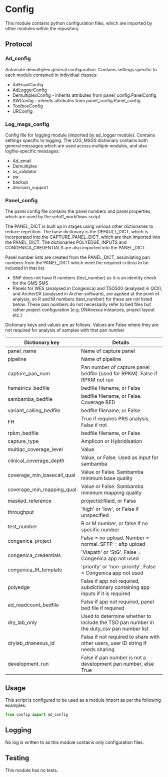 # Config

This module contains python configuration files, which are imported by other modules within the repository

## Protocol

### Ad_config

Automate demultiplex general configuration. Contains settings specific to each module contained in individual classes:
- AdEmailConfig
- AdLoggerConfig
- DemultiplexConfig - inherits attributes from panel_config.PanelConfig
- SWConfig - inherits attributes from panel_config.Panel_config
- ToolboxConfig
- URConfig

### Log_msgs_config

Config file for logging module (imported by ad_logger module). Contains settings specific to logging. The LOG_MSGS
dictionary contains both general messages which are used across multiple modules, and
also logfile-specific messages:
- Ad_email
- Demultiplex
- ss_validator
- sw
- backup
- decision_support

### Panel_config

The panel config file contains the panel numbers and panel properties, which
are used by the setoff_workflows script.

The PANEL_DICT is built up in stages using various other dictionaries to reduce
repetition. The base dictionary is the DEFAULT_DICT, which is incorporated into
the CAPTURE_PANEL_DICT, which are then imported into the PANEL_DICT. The
dictionaries POLYEDGE_INPUTS and CONGENICA_CREDENTIALS are also imported into
the PANEL_DICT.

Panel number lists are created from the PANEL_DICT, assimilating pan numbers
from the PANEL_DICT which meet the required criteria to be included in that list.

- SNP does not have R numbers (test_number) as it is an identity check for the
    GMS SMS
- Panels for WES (analysed in Congenica) and TSO500 (analysed in QCII),
    and ArcherDX (analysed in Archer software), are applied at the point of
    analysis, so R and M numbers (test_number) for these are not listed below.
    These pan numbers do not necessarily refer to bed files but rather project
    configuration (e.g. DNAnexus instances, project layout etc.)

Dictionary keys and values are as follows. Values are False where they are not required
for analysis of samples with that pan number

| Dictionary key | Details |
|----------------|----------|
| panel_name    | Name of capture panel |
| pipeline   |  Name of pipeline |
| capture_pan_num | Pan number of capture panel bedfile (used for RPKM). False if RPKM not run |
| hsmetrics_bedfile | bedfile filename, or False |
| sambamba_bedfile | bedfile filename, or False. Coverage BED |
| variant_calling_bedfile | bedfile filename, or False |
| FH  | True if requires PRS analysis, False if not |
| rpkm_bedfile | bedfile filename, or False |
| capture_type | Amplicon or Hybridisation |
| multiqc_coverage_level | Value |
| clinical_coverage_depth | Value, or False. Used as input for sambamba |
| coverage_min_basecall_qual | Value or False. Sambamba minimum base quality |
| coverage_min_mapping_qual | Value or False. Sambamba minimum mapping quality |
| masked_reference | projectid:fileid, or False |
| throughput | 'high' or 'low', or False if unspecified |
| test_number | R or M number, or false if no specific number |
| congenica_project | False = no upload. Number = normal. SFTP = sftp upload |
| congenica_credentials | 'Viapath' or 'StG'. False = Congenica app not used |
| congenica_IR_template | 'priority' or 'non-priority'. False = Congenica app not used |
| polyedge | False if app not required, subdictionary containing app inputs if it is required |
| ed_readcount_bedfile | False if app not required, panel bed file if required |
| dry_lab_only | Used to determine whether to include the TSO pan number in the duty_csv pan number list |
| drylab_dnanexus_id | False if not required to share with other users, user ID string if needs sharing |
| development_run | False if pan number is not a development pan number, else True |

## Usage

This script is configured to be used as a module import as per the following examples:
```python
from config import ad_config
```

## Logging

No log is written to as this module contains only configuration files.

## Testing

This module has no tests.
